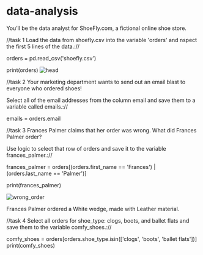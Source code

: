 # data-analysis

You’ll be the data analyst for ShoeFly.com, a fictional online shoe store.

//task 1
Load the data from shoefly.csv into the variable 'orders' and nspect the first 5 lines of the data.://

orders = pd.read_csv('shoefly.csv')

print(orders)
![head](https://github.com/Kyra-124/data-analysis/assets/98788777/892dcccd-fcd6-4a81-9cb5-06e3a5ae50f2) 


//task 2
Your marketing department wants to send out an email blast to everyone who ordered shoes!

Select all of the email addresses from the column email and save them to a variable called emails.://

emails = orders.email


//task 3
Frances Palmer claims that her order was wrong. What did Frances Palmer order?

Use logic to select that row of orders and save it to the variable frances_palmer.://

frances_palmer = orders[(orders.first_name == 'Frances') | (orders.last_name == 'Palmer')]

print(frances_palmer)

![wrong_order](https://github.com/Kyra-124/data-analysis/assets/98788777/909a682f-f0b9-492e-829d-00b09b50e0a4)

Frances Palmer ordered a White wedge, made with Leather material.

//task 4
Select all orders for shoe_type: clogs, boots, and ballet flats and save them to the variable comfy_shoes.://

comfy_shoes = orders[orders.shoe_type.isin(['clogs', 'boots', 'ballet flats'])]
print(comfy_shoes)


